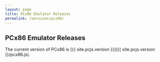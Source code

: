 ```yaml
---
layout: page
title: PCx86 Emulator Releases
permalink: /versions/pcx86/
---
```


PCx86 Emulator Releases
---

The current version of PCx86 is [{{ site.pcjs.version }}]({{ site.pcjs.version }}/pcx86.js).
